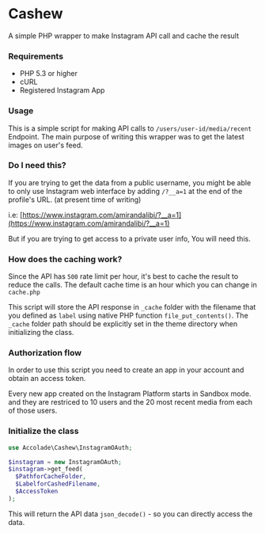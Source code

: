 # Cashew
A simple PHP wrapper to make Instagram API call and cache the result

### Requirements

- PHP 5.3 or higher
- cURL
- Registered Instagram App

### Usage

This is a simple script for making API calls to `/users/user-id/media/recent` Endpoint. The main purpose of writing this wrapper was to get the latest images on user's feed.

### Do I need this?

If you are trying to get the data from a public username, you might be able to only use Instagram web interface by adding `/?__a=1` at the end of the profile's URL. (at present time of writing)

i.e: [https://www.instagram.com/amirandalibi/?__a=1](https://www.instagram.com/amirandalibi/?__a=1)

But if you are trying to get access to a private user info, You will need this.

### How does the caching work?

Since the API has `500` rate limit per hour, it's best to cache the result to reduce the calls. The default cache time is an hour which you can change in `cache.php`

This script will store the API response in `_cache` folder with the filename that you defined as `label` using native PHP function `file_put_contents()`. The `_cache` folder path should be explicitly set in the theme directory when initializing the class.

### Authorization flow

In order to use this script you need to create an app in your account and obtain an access token.

Every new app created on the Instagram Platform starts in Sandbox mode. and they are restriced to 10 users and the 20 most recent media from each of those users.

### Initialize the class

```php
use Accolade\Cashew\InstagramOAuth;

$instagram = new InstagramOAuth;
$instagram->get_feed(
  $PathforCacheFolder,
  $LabelforCashedFilename,
  $AccessToken
);

```

This will return the API data `json_decode()` - so you can directly access the data.
